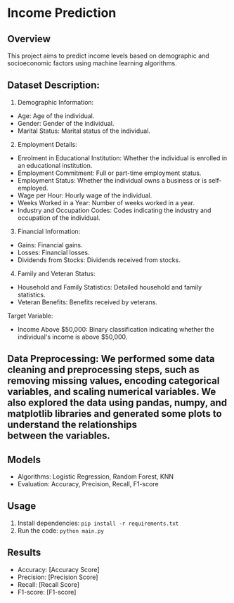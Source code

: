 # Income Prediction

## Overview
This project aims to predict income levels based on demographic and socioeconomic factors using machine learning algorithms.

## Dataset Description:
1. Demographic Information:
- Age: Age of the individual.
- Gender: Gender of the individual.
- Marital Status: Marital status of the individual.

2. Employment Details:
- Enrolment in Educational Institution: Whether the individual is enrolled in an educational institution.
- Employment Commitment: Full or part-time employment status.
- Employment Status: Whether the individual owns a business or is self-employed.
- Wage per Hour: Hourly wage of the individual.
- Weeks Worked in a Year: Number of weeks worked in a year.
- Industry and Occupation Codes: Codes indicating the industry and occupation of the individual.

3. Financial Information:
- Gains: Financial gains.
- Losses: Financial losses.
- Dividends from Stocks: Dividends received from stocks.

4. Family and Veteran Status:
- Household and Family Statistics: Detailed household and family statistics.
- Veteran Benefits: Benefits received by veterans.

Target Variable:
- Income Above $50,000: Binary classification indicating whether the individual's income is above
$50,000.


## Data Preprocessing: We performed some data cleaning and preprocessing steps, such as removing missing values, encoding categorical variables, and scaling numerical variables. We also explored the data using pandas, numpy, and matplotlib libraries and generated some plots to understand the relationships between the variables.

## Models
- Algorithms: Logistic Regression, Random Forest, KNN
- Evaluation: Accuracy, Precision, Recall, F1-score

## Usage
1. Install dependencies: `pip install -r requirements.txt`
2. Run the code: `python main.py`

## Results
- Accuracy: [Accuracy Score]
- Precision: [Precision Score]
- Recall: [Recall Score]
- F1-score: [F1-score]
